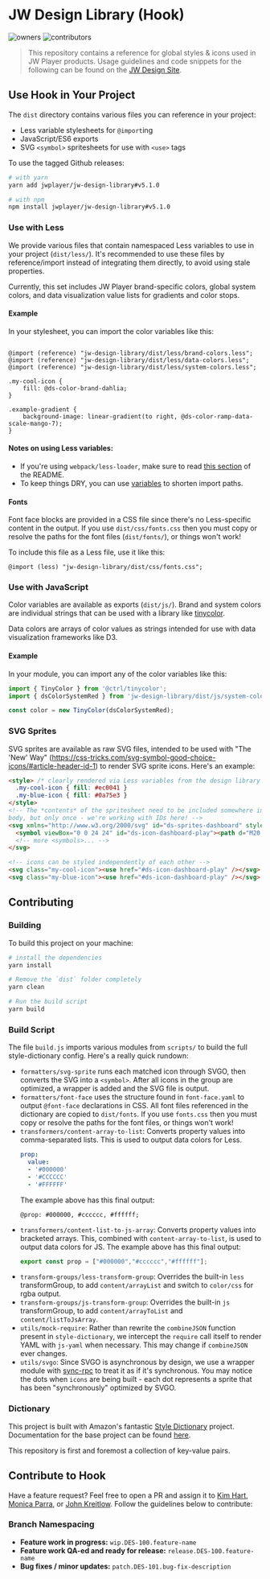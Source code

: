 # JW Design Library (Hook)

![owners](https://img.shields.io/badge/owners-Design--Team-brightgreen.svg)
![contributors](https://img.shields.io/badge/contributors-Portal--NL-yellow.svg)

> This repository contains a reference for global styles & icons used in
> JW Player products. Usage guidelines and code snippets for the following can
> be found on the [JW Design Site](https://design.jwplayer.com/docs/#/).

## Use Hook in Your Project

The `dist` directory contains various files you can reference in your project:

* Less variable stylesheets for `@import`ing
* JavaScript/ES6 exports
* SVG `<symbol>` spritesheets for use with `<use>` tags

To use the tagged Github releases:
```bash
# with yarn
yarn add jwplayer/jw-design-library#v5.1.0

# with npm
npm install jwplayer/jw-design-library#v5.1.0
```

### Use with Less
We provide various files that contain namespaced Less variables to use in your
project (`dist/less/`). It's recommended to use these files by reference/import
instead of integrating them directly, to avoid using stale properties.

Currently, this set includes JW Player brand-specific colors, global system
colors, and data visualization value lists for gradients and color stops.

#### Example
In your stylesheet, you can import the color variables like this:
```less

@import (reference) "jw-design-library/dist/less/brand-colors.less";
@import (reference) "jw-design-library/dist/less/data-colors.less";
@import (reference) "jw-design-library/dist/less/system-colors.less";

.my-cool-icon {
    fill: @ds-color-brand-dahlia;
}

.example-gradient {
    background-image: linear-gradient(to right, @ds-color-ramp-data-scale-mango-7);
}
```

#### Notes on using Less variables:
* If you're using `webpack/less-loader`, make sure to read
  [this section](https://github.com/webpack-contrib/less-loader#imports) of the
  README.
* To keep things DRY, you can use
  [variables](http://lesscss.org/features/#variables-feature-import-statements)
  to shorten import paths.

#### Fonts
Font face blocks are provided in a CSS file since there's no Less-specific
content in the output. If you use `dist/css/fonts.css` then you must copy or
resolve the paths for the font files (`dist/fonts/`), or things won't work!

To include this file as a Less file, use it like this:
```less
@import (less) "jw-design-library/dist/css/fonts.css";
```

### Use with JavaScript
Color variables are available as exports (`dist/js/`). Brand and system colors
are individual strings that can be used with a library like
[tinycolor](https://github.com/typectrl/tinycolor).

Data colors are arrays of color values as strings intended for use with data
visualization frameworks like D3.

#### Example
In your module, you can import any of the color variables like this:
```js
import { TinyColor } from '@ctrl/tinycolor';
import { dsColorSystemRed } from 'jw-design-library/dist/js/system-colors.js';

const color = new TinyColor(dsColorSystemRed);
```

### SVG Sprites
SVG sprites are available as raw SVG files, intended to be used with "The 'New'
Way" (https://css-tricks.com/svg-symbol-good-choice-icons/#article-header-id-1)
to render SVG sprite icons. Here's an example:
```html
<style> /* clearly rendered via Less variables from the design library ;) */
  .my-cool-icon { fill: #ec0041 }
  .my-blue-icon { fill: #0a75e3 }
</style>
<!-- The *contents* of the spritesheet need to be included somewhere in the
body, but only once - we're working with IDs here! -->
<svg xmlns="http://www.w3.org/2000/svg" id="ds-sprites-dashboard" style="display:none">
  <symbol viewBox="0 0 24 24" id="ds-icon-dashboard-play"><path d="M20.11 10.34l-12-8A2 2 0 0 0 5 4v16a2 2 0 0 0 3.11 1.66l12-8a2 2 0 0 0 0-3.32z"/></symbol>
  <!-- more <symbols>... -->
</svg>

<!-- icons can be styled independently of each other -->
<svg class="my-cool-icon"><use href="#ds-icon-dashboard-play" /></svg>
<svg class="my-blue-icon"><use href="#ds-icon-dashboard-play" /></svg>
```

## Contributing

### Building
To build this project on your machine:

```bash
# install the dependencies
yarn install

# Remove the `dist` folder completely
yarn clean

# Run the build script
yarn build
```

### Build Script
The file `build.js` imports various modules from `scripts/` to build the full
style-dictionary config. Here's a really quick rundown:

* `formatters/svg-sprite` runs each matched icon through SVGO, then converts the
  SVG into a `<symbol>`. After all icons in the group are optimized, a wrapper is
  added and the SVG file is output.
* `formatters/font-face` uses the structure found in `font-face.yaml` to
output `@font-face` declarations in CSS. All font files referenced in the
dictionary are copied to `dist/fonts`. If you use `fonts.css` then you must copy
or resolve the paths for the font files, or things won't work!
* `transformers/content-array-to-list`: Converts property values into
  comma-separated lists. This is used to output data colors for Less.
  ```yaml
  prop:
    value:
    - '#000000'
    - '#CCCCCC'
    - '#FFFFFF'
  ```
  The example above has this final output:
  ```less
  @prop: #000000, #cccccc, #ffffff;
  ```
* `transformers/content-list-to-js-array`: Converts property values into
  bracketed arrays. This, combined with `content-array-to-list`, is used to
  output data colors for JS. The example above has this final output:
  ```js
  export const prop = ["#000000","#cccccc","#ffffff"];
  ```
* `transform-groups/less-transform-group`: Overrides the built-in `less`
  transformGroup, to add `content/arrayList` and switch to `color/css` for rgba
  output.
* `transform-groups/js-transform-group`: Overrides the built-in `js`
  transformGroup, to add `content/arrayToList` and `content/listToJsArray`.
* `utils/mock-require`: Rather than rewrite the `combineJSON` function present
  in `style-dictionary`, we intercept the `require` call itself to render YAML
  with `js-yaml` when necessary. This may change if `combineJSON` ever changes.
* `utils/svgo`: Since SVGO is asynchronous by design, we use a wrapper module
  with [sync-rpc](https://www.npmjs.com/package/sync-rpc) to treat it as if it's
  synchronous. You may notice the dots when `icons` are being built - each dot
  represents a sprite that has been "synchronously" optimized by SVGO.


### Dictionary
This project is built with Amazon's fantastic
[Style Dictionary](https://github.com/amzn/style-dictionary/) project.
Documentation for the base project can be found
[here](https://amzn.github.io/style-dictionary/).

This repository is first and foremost a collection of key-value pairs.

## Contribute to Hook
Have a feature request? Feel free to open a PR and assign it to
[Kim Hart](https://github.com/kimhart),
[Monica Parra](https://github.com/monibons), or
[John Kreitlow](https://github.com/radium-v). Follow the guidelines below to
contribute:
### Branch Namespacing
- **Feature work in progress:** `wip.DES-100.feature-name`
- **Feature work QA-ed and ready for release:** `release.DES-100.feature-name`
- **Bug fixes / minor updates:** `patch.DES-101.bug-fix-description`
